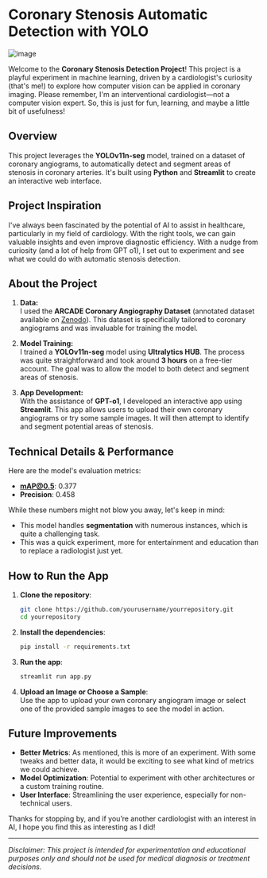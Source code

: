 # Coronary Stenosis Automatic Detection with YOLO

![image](https://github.com/user-attachments/assets/913c7bfc-b938-4b21-851a-781dcaefc548)


Welcome to the **Coronary Stenosis Detection Project**! This project is a playful experiment in machine learning, driven by a cardiologist's curiosity (that's me!) to explore how computer vision can be applied in coronary imaging. Please remember, I'm an interventional cardiologist—not a computer vision expert. So, this is just for fun, learning, and maybe a little bit of usefulness!

## Overview
This project leverages the **YOLOv11n-seg** model, trained on a dataset of coronary angiograms, to automatically detect and segment areas of stenosis in coronary arteries. It's built using **Python** and **Streamlit** to create an interactive web interface.

## Project Inspiration
I've always been fascinated by the potential of AI to assist in healthcare, particularly in my field of cardiology. With the right tools, we can gain valuable insights and even improve diagnostic efficiency. With a nudge from curiosity (and a lot of help from GPT o1), I set out to experiment and see what we could do with automatic stenosis detection. 

## About the Project
1. **Data:**  
   I used the **ARCADE Coronary Angiography Dataset** (annotated dataset available on [Zenodo](https://zenodo.org/records/8386059)). This dataset is specifically tailored to coronary angiograms and was invaluable for training the model.
   
2. **Model Training:**  
   I trained a **YOLOv11n-seg** model using **Ultralytics HUB**. The process was quite straightforward and took around **3 hours** on a free-tier account. The goal was to allow the model to both detect and segment areas of stenosis.

3. **App Development:**  
   With the assistance of **GPT-o1**, I developed an interactive app using **Streamlit**. This app allows users to upload their own coronary angiograms or try some sample images. It will then attempt to identify and segment potential areas of stenosis. 

## Technical Details & Performance
Here are the model's evaluation metrics:
- **mAP@0.5**: 0.377
- **Precision**: 0.458

While these numbers might not blow you away, let's keep in mind:
- This model handles **segmentation** with numerous instances, which is quite a challenging task.
- This was a quick experiment, more for entertainment and education than to replace a radiologist just yet. 

## How to Run the App
1. **Clone the repository**:
    ```bash
    git clone https://github.com/yourusername/yourrepository.git
    cd yourrepository
    ```

2. **Install the dependencies**:
    ```bash
    pip install -r requirements.txt
    ```

3. **Run the app**:
    ```bash
    streamlit run app.py
    ```

4. **Upload an Image or Choose a Sample**:  
   Use the app to upload your own coronary angiogram image or select one of the provided sample images to see the model in action.


## Future Improvements
- **Better Metrics**: As mentioned, this is more of an experiment. With some tweaks and better data, it would be exciting to see what kind of metrics we could achieve.
- **Model Optimization**: Potential to experiment with other architectures or a custom training routine.
- **User Interface**: Streamlining the user experience, especially for non-technical users.

Thanks for stopping by, and if you’re another cardiologist with an interest in AI, I hope you find this as interesting as I did!

---
_Disclaimer: This project is intended for experimentation and educational purposes only and should not be used for medical diagnosis or treatment decisions._
